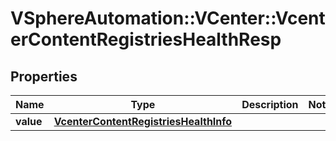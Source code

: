 # VSphereAutomation::VCenter::VcenterContentRegistriesHealthResp

## Properties
Name | Type | Description | Notes
------------ | ------------- | ------------- | -------------
**value** | [**VcenterContentRegistriesHealthInfo**](VcenterContentRegistriesHealthInfo.md) |  | 


